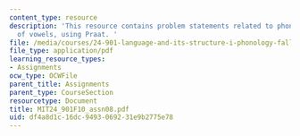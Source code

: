 ```yaml
---
content_type: resource
description: 'This resource contains problem statements related to phonetics I: acoustics
  of vowels, using Praat. '
file: /media/courses/24-901-language-and-its-structure-i-phonology-fall-2010/df4a8d1c16dc9493069231e9b2775e78_MIT24_901F10_assn08.pdf
file_type: application/pdf
learning_resource_types:
- Assignments
ocw_type: OCWFile
parent_title: Assignments
parent_type: CourseSection
resourcetype: Document
title: MIT24_901F10_assn08.pdf
uid: df4a8d1c-16dc-9493-0692-31e9b2775e78
---
```

